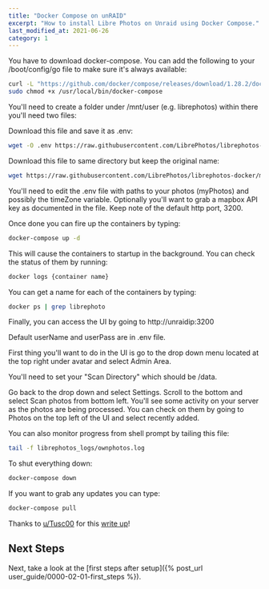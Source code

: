 ```yaml
---
title: "Docker Compose on unRAID"
excerpt: "How to install Libre Photos on Unraid using Docker Compose."
last_modified_at: 2021-06-26
category: 1
---
```

You have to download docker-compose. You can add the following to your /boot/config/go file to make sure it's always available:
```bash
curl -L "https://github.com/docker/compose/releases/download/1.28.2/docker-compose-$(uname -s)$(uname -m)" -o /usr/local/bin/docker-compose`
sudo chmod +x /usr/local/bin/docker-compose
```
You'll need to create a folder under /mnt/user (e.g. librephotos) within there you'll need two files:

Download this file and save it as .env:
```bash
wget -O .env https://raw.githubusercontent.com/LibrePhotos/librephotos-docker/main/librephotos.env
```
​Download this file to same directory but keep the original name:
```bash 
wget https://raw.githubusercontent.com/LibrePhotos/librephotos-docker/main/docker-compose.yml`
```
You'll need to edit the .env file with paths to your photos (myPhotos) and possibly the timeZone variable. Optionally you'll want to grab a mapbox API key as documented in the file. Keep note of the default http port, 3200.

​Once done you can fire up the containers by typing:
```bash 
docker-compose up -d
```
This will cause the containers to startup in the background. You can check the status of them by running:
```bash 
docker logs {container name}
```
You can get a name for each of the containers by typing:
```bash 
docker ps | grep librephoto
```
Finally, you can access the UI by going to http://unraidip:3200

Default userName and userPass are in .env file.

First thing you'll want to do in the UI is go to the drop down menu located at the top right under avatar and select Admin Area.

You'll need to set your "Scan Directory" which should be /data.

Go back to the drop down and select Settings. Scroll to the bottom and select Scan photos from bottom left. You'll see some activity on your server as the photos are being processed. You can check on them by going to Photos on the top left of the UI and select recently added.
​

You can also monitor progress from shell prompt by tailing this file:
```bash 
tail -f librephotos_logs/ownphotos.log
```
To shut everything down:
```bash
docker-compose down
```
If you want to grab any updates you can type:
```bash 
docker-compose pull
```

Thanks to [u/Tusc00](https://old.reddit.com/user/Tusc00) for this [write up](https://old.reddit.com/r/unRAID/comments/knaniy/librephotos/goeyy4l/)!

## Next Steps

Next, take a look at the [first steps after setup]({% post_url user_guide/0000-02-01-first_steps %}).
